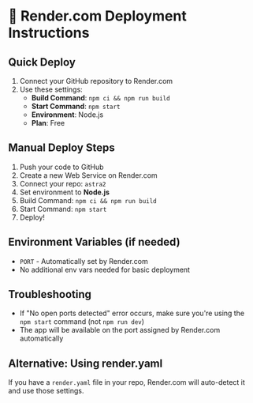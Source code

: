 # 🚀 Render.com Deployment Instructions

## Quick Deploy
1. Connect your GitHub repository to Render.com
2. Use these settings:
   - **Build Command**: `npm ci && npm run build`
   - **Start Command**: `npm start`
   - **Environment**: Node.js
   - **Plan**: Free

## Manual Deploy Steps
1. Push your code to GitHub
2. Create a new Web Service on Render.com
3. Connect your repo: `astra2`
4. Set environment to **Node.js**
5. Build Command: `npm ci && npm run build`
6. Start Command: `npm start`
7. Deploy!

## Environment Variables (if needed)
- `PORT` - Automatically set by Render.com
- No additional env vars needed for basic deployment

## Troubleshooting
- If "No open ports detected" error occurs, make sure you're using the `npm start` command (not `npm run dev`)
- The app will be available on the port assigned by Render.com automatically

## Alternative: Using render.yaml
If you have a `render.yaml` file in your repo, Render.com will auto-detect it and use those settings.
